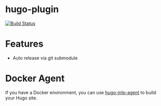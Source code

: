 # hugo-plugin

[![Build Status](https://ci.jenkins.io/job/Plugins/job/hugo-plugin/job/master/badge/icon)](https://ci.jenkins.io/job/Plugins/job/hugo-plugin/job/master/)

# Features

* Auto release via git submodule

# Docker Agent

If you have a Docker environment, you can use [hugo-jnlp-agent](https://github.com/LinuxSuRen/hugo-jnlp-agent) to build your Hugo site.
